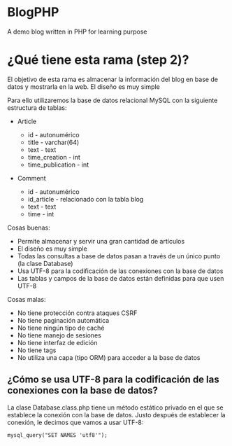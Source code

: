 BlogPHP
=======

A demo blog written in PHP for learning purpose

# ¿Qué tiene esta rama (step 2)?

El objetivo de esta rama es almacenar la información del blog en base de datos y mostrarla en la web. El diseño es muy simple

Para ello utilizaremos la base de datos relacional MySQL con la siguiente estructura de tablas:

* Article
	* id - autonumérico
	* title - varchar(64)
	* text - text
	* time_creation - int
	* time_publication - int

* Comment
	* id - autonumérico
	* id_article - relacionado con la tabla blog
	* text - text
	* time - int

Cosas buenas:

* Permite almacenar y servir una gran cantidad de artículos
* El diseño es muy simple
* Todas las consultas a base de datos pasan a través de un único punto (la clase Database) 
* Usa UTF-8 para la codificación de las conexiones con la base de datos
* Las tablas y campos de la base de datos están definidas para que usen UTF-8

Cosas malas:

* No tiene protección contra ataques CSRF
* No tiene paginación automática
* No tiene ningún tipo de caché
* No tiene manejo de sesiones
* No tiene interfaz de edición
* No tiene tags
* No utiliza una capa (tipo ORM) para acceder a la base de datos


## ¿Cómo se usa UTF-8 para la codificación de las conexiones con la base de datos?

La clase Database.class.php tiene un método estático privado en el que se establece la conexión con la base de datos. Justo después de establecer la conexión, le decimos que vamos a usar UTF-8:

```
mysql_query("SET NAMES 'utf8'");
```


